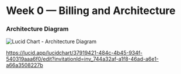 # Week 0 — Billing and Architecture


### Architecture Diagram

![Lucid Chart - Architecture Diagram](https://lucid.app/publicSegments/view/b93cc29c-8559-4945-8ac7-5c269d135d23/image.png)


https://lucid.app/lucidchart/37919421-484c-4b45-934f-540319aaa6f0/edit?invitationId=inv_744a32af-a1f8-46ad-a6e1-a66a3508227b
